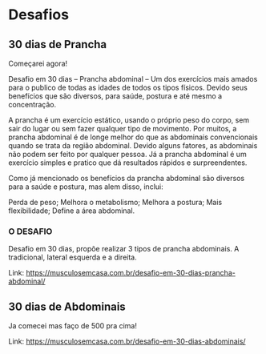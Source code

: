 # Desafios

## 30 dias de Prancha

Começarei agora!

Desafio em 30 dias – Prancha abdominal – Um dos exercícios mais amados para o publico de todas as idades de todos os tipos físicos. Devido seus benefícios que são diversos, para saúde, postura e até mesmo a concentração.

A prancha  é um exercício estático, usando o próprio peso do corpo, sem sair do lugar ou sem fazer qualquer tipo de movimento. Por muitos, a prancha abdominal é de longe melhor do que as abdominais convencionais quando se trata da região abdominal. Devido alguns fatores, as abdominais não podem ser feito por qualquer pessoa. Já a prancha abdominal é um exercício simples e pratico que dá resultados rápidos e surpreendentes.

Como já mencionado os benefícios da prancha abdominal são diversos para a saúde e postura, mas alem disso, inclui:

Perda de peso;
Melhora o metabolismo;
Melhora a postura;
Mais flexibilidade;
Define a área abdominal.

### O DESAFIO

Desafio em 30 dias, propõe realizar 3 tipos de prancha abdominais. A tradicional, lateral esquerda e a direita.

Link: https://musculosemcasa.com.br/desafio-em-30-dias-prancha-abdominal/

## 30 dias de Abdominais

Ja comecei mas faço de 500 pra cima!

Link: https://musculosemcasa.com.br/desafio-em-30-dias-abdominais/